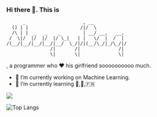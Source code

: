 ### Hi there 👋. This is
```
      _                     , __            
  () | |                   /|/  \           
  /\ | |  _   _    _        | __/ __,   __, 
 /  \|/  |/  |/  |/ \_|   | |   \/  |  /  | 
/(__/|__/|__/|__/|__/  \_/|/|(__/\_/|_/\_/|/
                /|       /|              /| 
                \|       \|              \| 
```

, a programmer who ❤️ his girlfriend soooooooooo much.

- 🔭 I’m currently working on Machine Learning.
- 🌱 I’m currently learning 🎹,🎸,🇫🇷

![](https://github-readme-stats.vercel.app/api?username=SleepyBag)

![Top Langs](https://github-readme-stats.vercel.app/api/top-langs/?username=SleepyBag)
